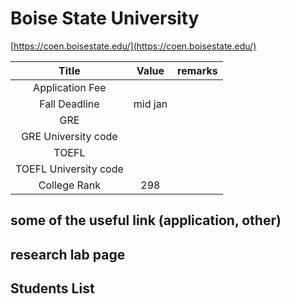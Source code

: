 # Boise State University

[https://coen.boisestate.edu/](https://coen.boisestate.edu/)

| Title | Value | remarks |
| :---: | :---: | :---: |
| Application Fee | | |
| Fall Deadline | mid jan | |
| GRE | | |
| GRE University code | | |
| TOEFL |  | |
| TOEFL University code | | |
| College Rank | 298 | |

## some of the useful link (application, other)

## research lab page

## Students List